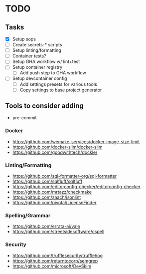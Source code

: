 # TODO

## Tasks

- [x] Setup sops
- [ ] Create secrets-* scripts
- [ ] Setup linting/formatting
- [ ] Container tests?
- [ ] Setup GHA workflow w/ lint+test
- [ ] Setup container registry
  - [ ] Add push step to GHA workflow
- [ ] Setup devcontainer config
  - [ ] Add settings presets for various tools
  - [ ] Copy settings to base project generator

## Tools to consider adding

- pre-commit

### Docker

- <https://github.com/wemake-services/docker-image-size-limit>
- <https://github.com/docker-slim/docker-slim>
- <https://github.com/goodwithtech/dockle/>

### Linting/Formatting

- <https://github.com/sql-formatter-org/sql-formatter>
- <https://github.com/sqlfluff/sqlfluff>
- <https://github.com/editorconfig-checker/editorconfig-checker>
- <https://github.com/mrtazz/checkmake>
- <https://github.com/zaach/jsonlint>
- <https://github.com/pivotal/LicenseFinder>

### Spelling/Grammar

- <https://github.com/errata-ai/vale>
- <https://github.com/streetsidesoftware/cspell>

### Security

- <https://github.com/trufflesecurity/trufflehog>
- <https://github.com/returntocorp/semgrep>
- <https://github.com/microsoft/DevSkim>
